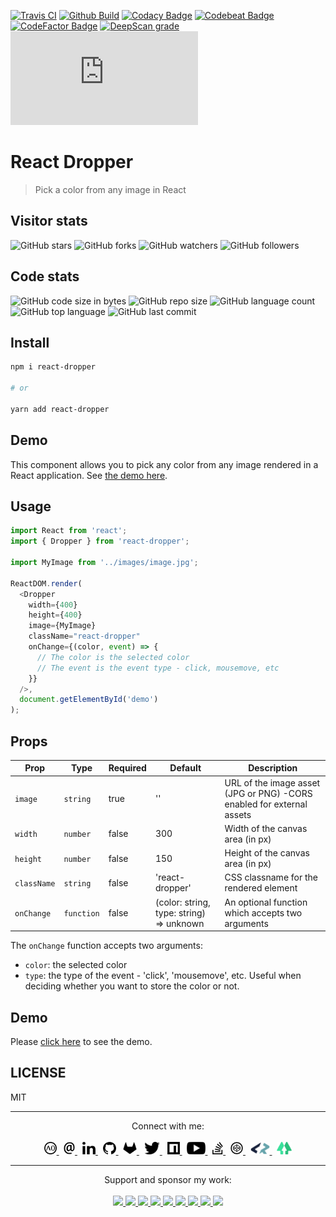 [![Travis CI](https://travis-ci.com/scriptex/react-dropper.svg?branch=master)](https://travis-ci.com/scriptex/react-dropper)
[![Github Build](https://github.com/scriptex/react-dropper/workflows/Build/badge.svg)](https://github.com/scriptex/react-dropper/actions?query=workflow%3ABuild)
[![Codacy Badge](https://app.codacy.com/project/badge/Grade/34d3d75710534dc6a38c3584a1dcd068)](https://www.codacy.com/gh/scriptex/react-dropper/dashboard?utm_source=github.com&utm_medium=referral&utm_content=scriptex/react-dropper&utm_campaign=Badge_Grade)
[![Codebeat Badge](https://codebeat.co/badges/d765a4c8-2c0e-44f2-89c3-fa364fdc14e6)](https://codebeat.co/projects/github-com-scriptex-react-dropper-master)
[![CodeFactor Badge](https://www.codefactor.io/repository/github/scriptex/react-dropper/badge)](https://www.codefactor.io/repository/github/scriptex/react-dropper)
[![DeepScan grade](https://deepscan.io/api/teams/3574/projects/5257/branches/40799/badge/grade.svg)](https://deepscan.io/dashboard#view=project&tid=3574&pid=5257&bid=40799)
[![Analytics](https://ga-beacon-361907.ew.r.appspot.com/UA-83446952-1/github.com/scriptex/react-dropper/README.md?pixel)](https://github.com/scriptex/react-dropper/)

# React Dropper

> Pick a color from any image in React

## Visitor stats

![GitHub stars](https://img.shields.io/github/stars/scriptex/react-dropper?style=social)
![GitHub forks](https://img.shields.io/github/forks/scriptex/react-dropper?style=social)
![GitHub watchers](https://img.shields.io/github/watchers/scriptex/react-dropper?style=social)
![GitHub followers](https://img.shields.io/github/followers/scriptex?style=social)

## Code stats

![GitHub code size in bytes](https://img.shields.io/github/languages/code-size/scriptex/react-dropper)
![GitHub repo size](https://img.shields.io/github/repo-size/scriptex/react-dropper?style=plastic)
![GitHub language count](https://img.shields.io/github/languages/count/scriptex/react-dropper?style=plastic)
![GitHub top language](https://img.shields.io/github/languages/top/scriptex/react-dropper?style=plastic)
![GitHub last commit](https://img.shields.io/github/last-commit/scriptex/react-dropper?style=plastic)

## Install

```sh
npm i react-dropper

# or

yarn add react-dropper
```

## Demo

This component allows you to pick any color from any image rendered in a React application. See [the demo here](https://react-dropper.atanas.info).

## Usage

```javascript
import React from 'react';
import { Dropper } from 'react-dropper';

import MyImage from '../images/image.jpg';

ReactDOM.render(
  <Dropper
    width={400}
    height={400}
    image={MyImage}
    className="react-dropper"
    onChange={(color, event) => {
      // The color is the selected color
      // The event is the event type - click, mousemove, etc
    }}
  />,
  document.getElementById('demo')
);
```

## Props

| Prop        | Type       | Required | Default                                  | Description                                                           |
| ----------- | ---------- | -------- | ---------------------------------------- | --------------------------------------------------------------------- |
| `image`     | `string`   | true     | ''                                       | URL of the image asset (JPG or PNG) -CORS enabled for external assets |
| `width`     | `number`   | false    | 300                                      | Width of the canvas area (in px)                                      |
| `height`    | `number`   | false    | 150                                      | Height of the canvas area (in px)                                     |
| `className` | `string`   | false    | 'react-dropper'                          | CSS classname for the rendered element                                |
| `onChange`  | `function` | false    | (color: string, type: string) => unknown | An optional function which accepts two arguments                      |

The `onChange` function accepts two arguments:

- `color`: the selected color
- `type`: the type of the event - 'click', 'mousemove', etc. Useful when deciding whether you want to store the color or not.

## Demo

Please [click here](https://github.com/scriptex/react-dropper/demo/index.html) to see the demo.

## LICENSE

MIT

---

<div align="center">
    Connect with me:
</div>

<br />

<div align="center">
    <a href="https://atanas.info">
        <img src="https://raw.githubusercontent.com/scriptex/socials/master/styled-assets/logo.svg" height="20" alt="">
    </a>
    &nbsp;
    <a href="mailto:hi@atanas.info">
        <img src="https://raw.githubusercontent.com/scriptex/socials/master/styled-assets/email.svg" height="20" alt="">
    </a>
    &nbsp;
    <a href="https://www.linkedin.com/in/scriptex/">
        <img src="https://raw.githubusercontent.com/scriptex/socials/master/styled-assets/linkedin.svg" height="20" alt="">
    </a>
    &nbsp;
    <a href="https://github.com/scriptex">
        <img src="https://raw.githubusercontent.com/scriptex/socials/master/styled-assets/github.svg" height="20" alt="">
    </a>
    &nbsp;
    <a href="https://gitlab.com/scriptex">
        <img src="https://raw.githubusercontent.com/scriptex/socials/master/styled-assets/gitlab.svg" height="20" alt="">
    </a>
    &nbsp;
    <a href="https://twitter.com/scriptexbg">
        <img src="https://raw.githubusercontent.com/scriptex/socials/master/styled-assets/twitter.svg" height="20" alt="">
    </a>
    &nbsp;
    <a href="https://www.npmjs.com/~scriptex">
        <img src="https://raw.githubusercontent.com/scriptex/socials/master/styled-assets/npm.svg" height="20" alt="">
    </a>
    &nbsp;
    <a href="https://www.youtube.com/user/scriptex">
        <img src="https://raw.githubusercontent.com/scriptex/socials/master/styled-assets/youtube.svg" height="20" alt="">
    </a>
    &nbsp;
    <a href="https://stackoverflow.com/users/4140082/atanas-atanasov">
        <img src="https://raw.githubusercontent.com/scriptex/socials/master/styled-assets/stackoverflow.svg" height="20" alt="">
    </a>
    &nbsp;
    <a href="https://codepen.io/scriptex/">
        <img src="https://raw.githubusercontent.com/scriptex/socials/master/styled-assets/codepen.svg" width="20" alt="">
    </a>
    &nbsp;
    <a href="https://profile.codersrank.io/user/scriptex">
        <img src="https://raw.githubusercontent.com/scriptex/socials/master/styled-assets/codersrank.svg" height="20" alt="">
    </a>
    &nbsp;
    <a href="https://linktr.ee/scriptex">
        <img src="https://raw.githubusercontent.com/scriptex/socials/master/styled-assets/linktree.svg" height="20" alt="">
    </a>
</div>

---

<div align="center">
Support and sponsor my work:
<br />
<br />
<a href="https://twitter.com/intent/tweet?text=Checkout%20this%20awesome%20developer%20profile%3A&url=https%3A%2F%2Fgithub.com%2Fscriptex&via=scriptexbg&hashtags=software%2Cgithub%2Ccode%2Cawesome" title="Tweet">
	<img src="https://img.shields.io/badge/Tweet-Share_my_profile-blue.svg?logo=twitter&color=38A1F3" />
</a>
<a href="https://paypal.me/scriptex" title="Donate on Paypal">
	<img src="https://img.shields.io/badge/Donate-Support_me_on_PayPal-blue.svg?logo=paypal&color=222d65" />
</a>
<a href="https://revolut.me/scriptex" title="Donate on Revolut">
	<img src="https://img.shields.io/endpoint?url=https://raw.githubusercontent.com/scriptex/scriptex/master/badges/revolut.json" />
</a>
<a href="https://patreon.com/atanas" title="Become a Patron">
	<img src="https://img.shields.io/badge/Become_Patron-Support_me_on_Patreon-blue.svg?logo=patreon&color=e64413" />
</a>
<a href="https://ko-fi.com/scriptex" title="Buy Me A Coffee">
	<img src="https://img.shields.io/badge/Donate-Buy%20me%20a%20coffee-yellow.svg?logo=ko-fi" />
</a>
<a href="https://liberapay.com/scriptex/donate" title="Donate on Liberapay">
	<img src="https://img.shields.io/liberapay/receives/scriptex?label=Donate%20on%20Liberapay&logo=liberapay" />
</a>
<a href="https://img.shields.io/endpoint?url=https://raw.githubusercontent.com/scriptex/scriptex/master/badges/bitcoin.json" title="Donate Bitcoin">
	<img src="https://img.shields.io/endpoint?url=https://raw.githubusercontent.com/scriptex/scriptex/master/badges/bitcoin.json" />
</a>
<a href="https://img.shields.io/endpoint?url=https://raw.githubusercontent.com/scriptex/scriptex/master/badges/etherium.json" title="Donate Etherium">
	<img src="https://img.shields.io/endpoint?url=https://raw.githubusercontent.com/scriptex/scriptex/master/badges/etherium.json" />
</a>
<a href="https://img.shields.io/endpoint?url=https://raw.githubusercontent.com/scriptex/scriptex/master/badges/shiba-inu.json" title="Donate Shiba Inu">
	<img src="https://img.shields.io/endpoint?url=https://raw.githubusercontent.com/scriptex/scriptex/master/badges/shiba-inu.json" />
</a>
</div>
